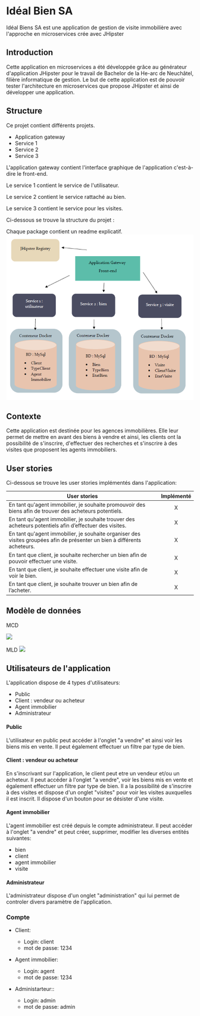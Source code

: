 # Idéal Bien SA
Idéal Biens SA est une application de gestion de visite immobilière avec l'approche en microservices crée avec JHipster

## Introduction
Cette application en microservices a été développée grâce au générateur d'application JHipster pour le travail de Bachelor de la He-arc de Neuchâtel, filière informatique de gestion. Le but de cette application est de pouvoir tester l'architecture en microservices que propose JHipster et ainsi de développer une application.

## Structure
Ce projet contient différents projets.
- Application gateway
- Service 1
- Service 2
- Service 3

L'application gateway contient l'interface graphique de l'application c'est-à-dire le front-end.

Le service 1 contient le service de l'utilisateur.

Le service 2 contient le service rattaché au bien.

Le service 3 contient le service pour les visites.

Ci-dessous se trouve la structure du projet :

Chaque package contient un readme explicatif.
![](https://github.com/x-xira25-x/ProjetJhipsterMicroservices/blob/master/structure.PNG)

## Contexte
Cette application est destinée pour les agences immobilières. Elle leur permet de mettre en avant des biens à vendre et ainsi, les clients ont la possibilité de s'inscrire, d'effectuer des recherches et s'inscrire à des visites que proposent les agents immobiliers.

## User stories
Ci-dessous se trouve les user stories implémentés dans l'application:

| User stories  | Implémenté    | 
| ------------- |:-------------:| 
| En tant qu'agent immobilier, je souhaite promouvoir des biens afin de trouver des acheteurs potentiels.      | X | 
| En tant qu'agent immobilier, je souhaite trouver des acheteurs potentiels afin d’effectuer des visites.    | X     |   
| En tant qu'agent immobilier, je souhaite organiser des visites groupées afin de présenter un bien à différents acheteurs. |X      |   
| En tant que client, je souhaite rechercher un bien afin de pouvoir effectuer une visite.|X      | 
| En tant que client, je souhaite effectuer une visite afin de voir le bien. |X |
| En tant que client, je souhaite trouver un bien afin de l’acheter.| X|

## Modèle de données
MCD

![](https://github.com/x-xira25-x/JhipsterMonoMySql/blob/master/ModeleDonnees/MCD2.PNG)

MLD
![](https://github.com/x-xira25-x/JhipsterMonoMySql/blob/master/ModeleDonnees/MLD2.PNG)

## Utilisateurs de l'application
L'application dispose de 4 types d'utilisateurs:

- Public
- Client : vendeur ou acheteur
- Agent immobilier
- Administrateur

#### Public
L'utilisateur en public peut accéder à l'onglet "a vendre" et ainsi voir les biens mis en vente. Il peut également effectuer un filtre par type de bien.

#### Client : vendeur ou acheteur
En s'inscrivant sur l'application, le client peut etre un vendeur et/ou un acheteur. Il peut accéder à l'onglet "a vendre", voir les biens mis en vente et également effectuer un filtre par type de bien. Il a la possibilité de s'inscrire à des visites et dispose d'un onglet "visites" pour voir les visites auxquelles il est inscrit. Il dispose d'un bouton pour se désister d'une visite.


#### Agent immobilier
L'agent immobilier est créé depuis le compte administrateur. Il peut accéder à l'onglet "a vendre" et peut créer, supprimer, modifier les diverses entités suivantes:
- bien
- client
- agent immobilier
- visite

#### Administrateur
L'administrateur dispose d'un onglet "administration" qui lui permet de controler divers paramètre de l'application.

### Compte

<ul>
    <li>Client:</li>
    <ul>
        <li>Login: client</li>
        <li>mot de passe: 1234</li>
    </ul>
</ul>
<ul>
    <li>Agent immobilier:</li>
    <ul>
        <li>Login: agent </li>
        <li>mot de passe: 1234</li>
    </ul>
</ul>
<ul>
    <li>Administarteur::</li>
    <ul>
        <li>Login: admin</li>
        <li>mot de passe: admin</li>
    </ul>
</ul>

